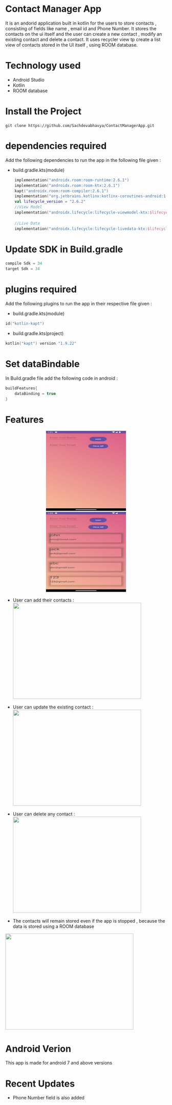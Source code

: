 # Contact Manager App

It is an andorid application built in kotlin for the users to store contacts , consisting of fields like name , email id and Phone Number. It stores the contacts on the ui itself and the user can create a new contact , modify an existing contact and delete a contact. It uses recycler view tp create a list view of contacts stored in the UI itself , using ROOM database.

# Technology used

- Android Studio
- Kotlin
- ROOM database

# Install the Project

```git
git clone https://github.com/Sachdevabhavya/ContactManagerApp.git
```

# dependencies required

Add the following dependencies to run the app in the following file given :

- build.gradle.kts(module)

```kt
    implementation("androidx.room:room-runtime:2.6.1")
    implementation("androidx.room:room-ktx:2.6.1")
    kapt("androidx.room:room-compiler:2.6.1")
    implementation("org.jetbrains.kotlinx:kotlinx-coroutines-android:1.7.1")
    val lifecycle_version = "2.6.2"
    //View Model
    implementation("androidx.lifecycle:lifecycle-viewmodel-ktx:$lifecycle_version")

    //Live Data
    implementation("androidx.lifecycle:lifecycle-livedata-ktx:$lifecycle_version")
```

# Update SDK in Build.gradle

```kt
compile Sdk = 34
target Sdk = 34
```

# plugins required

Add the following plugins to run the app in their respective file given :

- build.gradle.kts(module)

```kt
id("kotlin-kapt")
```

- build.gradle.kts(project)

```kt
kotlin("kapt") version "1.9.22"
```

# Set dataBindable

In Build.gradle file add the following code in android :

```kt
buildFeatures{
    dataBinding = true
}

```

# Features

<p align="center">
  <img src="image.png" width="250" height="250" style="display: inline-block; margin: 0 10px;">
  <img src="image-1.png" width="250" height="250" style="display: inline-block; margin: 0 10px;">
</p>

- User can add their contacts :
  <img src="insert.gif" width="400" height="300">

- User can update the existing contact :
  <img src="update.gif" width="400" height="300">

- User can delete any contact :
  <img src="delete.gif" width="400" height="300">

- The contacts will remain stored even if the app is stopped , because the data is stored using a ROOM database

<img src="app.gif" width="400" height="300">

# Android Verion

This app is made for android 7 and above versions

# Recent Updates

- Phone Number field is also added
